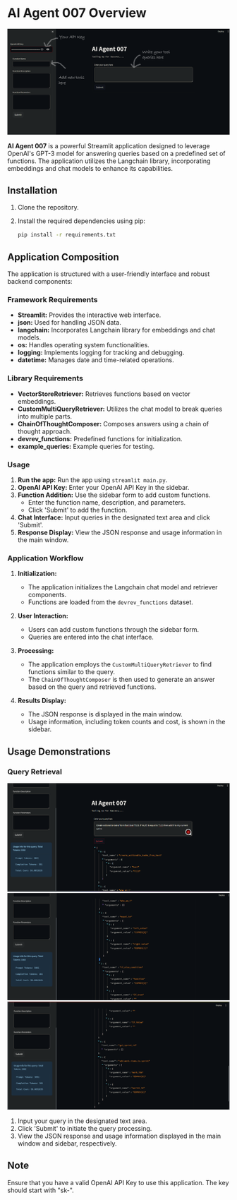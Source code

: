 # AI Agent 007 Overview

![Query Retrieval](img/cover.png)

**AI Agent 007** is a powerful Streamlit application designed to leverage OpenAI's GPT-3 model for answering queries based on a predefined set of functions. The application utilizes the Langchain library, incorporating embeddings and chat models to enhance its capabilities.

## Installation

1. Clone the repository.
2. Install the required dependencies using pip:

    ```bash
    pip install -r requirements.txt
    ```

## Application Composition

The application is structured with a user-friendly interface and robust backend components:

### Framework Requirements

- **Streamlit:** Provides the interactive web interface.
- **json:** Used for handling JSON data.
- **langchain:** Incorporates Langchain library for embeddings and chat models.
- **os:** Handles operating system functionalities.
- **logging:** Implements logging for tracking and debugging.
- **datetime:** Manages date and time-related operations.

### Library Requirements

- **VectorStoreRetriever:** Retrieves functions based on vector embeddings.
- **CustomMultiQueryRetriever:** Utilizes the chat model to break queries into multiple parts.
- **ChainOfThoughtComposer:** Composes answers using a chain of thought approach.
- **devrev_functions:** Predefined functions for initialization.
- **example_queries:** Example queries for testing.

### Usage

1. **Run the app:** Run the app using `streamlit main.py`.
1. **OpenAI API Key:** Enter your OpenAI API Key in the sidebar.
2. **Function Addition:** Use the sidebar form to add custom functions.
    - Enter the function name, description, and parameters.
    - Click 'Submit' to add the function.
3. **Chat Interface:** Input queries in the designated text area and click 'Submit'.
4. **Response Display:** View the JSON response and usage information in the main window.

### Application Workflow

1. **Initialization:**
    - The application initializes the Langchain chat model and retriever components.
    - Functions are loaded from the `devrev_functions` dataset.

2. **User Interaction:**
    - Users can add custom functions through the sidebar form.
    - Queries are entered into the chat interface.

3. **Processing:**
    - The application employs the `CustomMultiQueryRetriever` to find functions similar to the query.
    - The `ChainOfThoughtComposer` is then used to generate an answer based on the query and retrieved functions.

4. **Results Display:**
    - The JSON response is displayed in the main window.
    - Usage information, including token counts and cost, is shown in the sidebar.

## Usage Demonstrations

### Query Retrieval

![Query Retrieval](img/eg1.png)
![Query Retrieval](img/eg2.png)
![Query Retrieval](img/eg3.png)

1. Input your query in the designated text area.
2. Click 'Submit' to initiate the query processing.
3. View the JSON response and usage information displayed in the main window and sidebar, respectively.

## Note

Ensure that you have a valid OpenAI API Key to use this application. The key should start with "sk-".